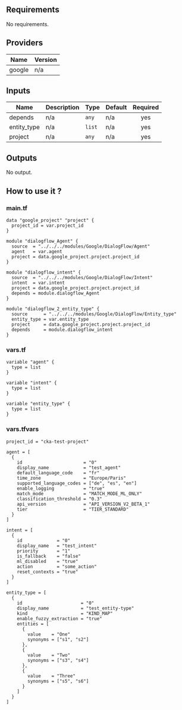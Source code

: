 ## Requirements

No requirements.

## Providers

| Name | Version |
|------|---------|
| google | n/a |

## Inputs

| Name | Description | Type | Default | Required |
|------|-------------|------|---------|:--------:|
| depends | n/a | `any` | n/a | yes |
| entity\_type | n/a | `list` | n/a | yes |
| project | n/a | `any` | n/a | yes |

## Outputs

No output.

## How to use it ?
### main.tf
```hcl
data "google_project" "project" {
  project_id = var.project_id
}

module "dialogflow_Agent" {
  source  = "../../../modules/Google/DialogFlow/Agent"
  agent   = var.agent
  project = data.google_project.project.project_id
}

module "dialogflow_intent" {
  source  = "../../../modules/Google/DialogFlow/Intent"
  intent  = var.intent
  project = data.google_project.project.project_id
  depends = module.dialogflow_Agent
}

module "dialogflow_2_entity_type" {
  source      = "../../../modules/Google/DialogFlow/Entity_type"
  entity_type = var.entity_type
  project     = data.google_project.project.project_id
  depends     = module.dialogflow_intent
}
```

### vars.tf
```hcl
variable "agent" {
  type = list
}

variable "intent" {
  type = list
}

variable "entity_type" {
  type = list
}
```


### vars.tfvars
```
project_id = "cka-test-project"

agent = [
  {
    id                       = "0"
    display_name             = "test_agent"
    default_language_code    = "fr"
    time_zone                = "Europe/Paris"
    supported_language_codes = ["de", "es", "en"]
    enable_logging           = "true"
    match_mode               = "MATCH_MODE_ML_ONLY"
    classification_threshold = "0.3"
    api_version              = "API_VERSION_V2_BETA_1"
    tier                     = "TIER_STANDARD"
  }
]

intent = [
  {
    id             = "0"
    display_name   = "test_intent"
    priority       = "1"
    is_fallback    = "false"
    ml_disabled    = "true"
    action         = "some_action"
    reset_contexts = "true"
  }
]

entity_type = [
  {
    id                      = "0"
    display_name            = "test_entity-type"
    kind                    = "KIND_MAP"
    enable_fuzzy_extraction = "true"
    entities = [
      {
        value    = "One"
        synonyms = ["s1", "s2"]
      },
      {
        value    = "Two"
        synonyms = ["s3", "s4"]
      },
      {
        value    = "Three"
        synonyms = ["s5", "s6"]
      }
    ]
  }
]
```
